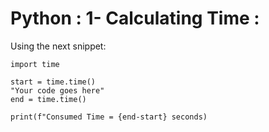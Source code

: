 # Python : 1- Calculating Time :
Using the next snippet:

```
import time

start = time.time()
"Your code goes here"
end = time.time()

print(f"Consumed Time = {end-start} seconds)
```